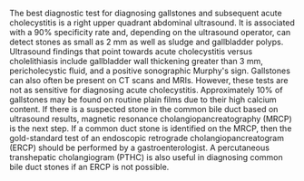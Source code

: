 The best diagnostic test for diagnosing gallstones and subsequent acute cholecystitis is a right upper quadrant abdominal ultrasound. It is associated with a 90% specificity rate and, depending on the ultrasound operator, can detect stones as small as 2 mm as well as sludge and gallbladder polyps. Ultrasound findings that point towards acute cholecystitis versus cholelithiasis include gallbladder wall thickening greater than 3 mm, pericholecystic fluid, and a positive sonographic Murphy's sign. Gallstones can also often be present on CT scans and MRIs. However, these tests are not as sensitive for diagnosing acute cholecystitis. Approximately 10% of gallstones may be found on routine plain films due to their high calcium content. If there is a suspected stone in the common bile duct based on ultrasound results, magnetic resonance cholangiopancreatography (MRCP) is the next step. If a common duct stone is identified on the MRCP, then the gold-standard test of an endoscopic retrograde cholangiopancreatogram (ERCP) should be performed by a gastroenterologist. A percutaneous transhepatic cholangiogram (PTHC) is also useful in diagnosing common bile duct stones if an ERCP is not possible.